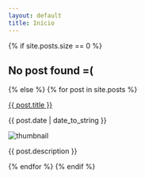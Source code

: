 ```yaml
---
layout: default
title: Início
---
```


<div class="content list">
  {% if site.posts.size == 0 %}
    <h2>No post found =(</h2>
  {% else %}
    {% for post in site.posts %}
      <div class="list-item">
     
  <a class="list-post-title" href="{{ post.url | prepend: site.baseurl }}">{{ post.title }}</a>
          <div class="list-post-date">
          <time>{{ post.date | date_to_string }}</time>
        </div>

<div class="list-post-description">
<img hei src="{{ post.thumbnail }}" alt="thumbnail"/>
<p>{{ post.description }}</p>
      </div>

  </div>
    {% endfor %}
  {% endif %}
</div>
